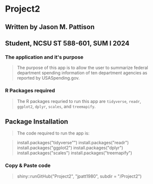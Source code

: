 # Project2

## Written by Jason M. Pattison

## Student, NCSU ST 588-601, SUM I 2024

### The application and it's purpose

> The purpose of this app is to allow the user to summarize federal department spending information of ten department agencies as reported by USASpending.gov. 

### R Packages required

> The R packages requried to run this app are `tidyverse`, `readr`, `ggplot2`, `dplyr`, `scales`, and `treemapify`.

## Package Installation

> The code required to run the app is:

> install.packages("tidyverse"")
> install.packages("readr")
> install.packages("ggplot2")
> install.packages("dplyr")
> install.packages("scales")
> install.packages("treemapify")




### Copy & Paste code

> shiny::runGitHub("Project2", "jpatt1980", subdir = "/Project2")



